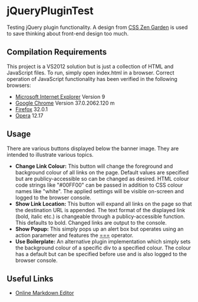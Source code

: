 jQueryPluginTest
================

Testing jQuery plugin functionality. A design from [CSS Zen Garden](http://www.csszengarden.com/) is used to save thinking about front-end design too much.

Compilation Requirements
--
This project is a VS2012 solution but is just a collection of HTML and JavaScript files. To run, simply open index.html in a browser. Correct operation of JavaScript functionality has been verified in the following browsers:
- [Microsoft Internet Explorer](http://windows.microsoft.com/en-IE/internet-explorer/download-ie) Version 9
- [Google Chrome](http://www.google.ie/chrome/) Version 37.0.2062.120 m
- [Firefox](https://www.mozilla.org/en-US/firefox/new/) 32.0.1
- [Opera](http://www.opera.com/) 12.17

Usage
--
There are various buttons displayed below the banner image. They are intended to illustrate various topics.
- **Change Link Colour:** This button will change the foreground and background colour of all links on the page. Default values are specified but are publicy-accessible so can be changed as desired. HTML colour code strings like "#00FF00" can be passed in addition to CSS colour names like "white". The applied settings will be visible on-screen and logged to the browser console.
- **Show Link Location:** This button will expand all links on the page so that the destination URL is appended. The text format of the displayed link (bold, italic etc.) is changeable through a publicy-accessible function. This defaults to bold. Changed links are output to the console.
- **Show Popup:** This simply pops up an alert box but operates using an action parameter and features the [===](http://stackoverflow.com/a/523647/137001) operator.
- **Use Boilerplate:** An alternative plugin implementation which simply sets the background colour of a specific div to a specified colour. The colour has a default but can be specified before use and is also logged to the browser console.

Useful Links
--
- [Online Markdown Editor](http://dillinger.io/)